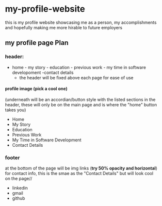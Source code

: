 # my-profile-website
this is my profile website showcasing me as a person, my accomplishments and hopefully making me more hirable to future employers

## my profile page Plan

### header:
- home - my story - education - previous work - my time in software developoment -contact details
  - the header will be fixed above each page for ease of use

#### profile image (pick a cool one)
(underneath will be an accordian/button style with the listed sections in the header, these will only be on the main page and is where the "home" button takes you)
- Home
- My Story
- Education
- Previous Work
- My Time in Software Development
- Contact Details

### footer
at the bottom of the page will be img links (**try 50% opacity and horizontal**) for contact info, this is the smae as the "Contact Details" but will look cool on the page//
- linkedin
- gmail
- github
